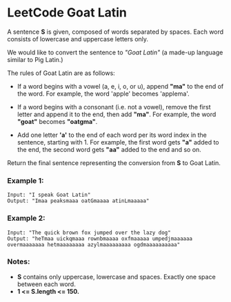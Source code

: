 # LeetCode Goat Latin
A sentence **S** is given, composed of words separated by spaces. Each word consists of lowercase and uppercase letters only.

We would like to convert the sentence to *"Goat Latin"* (a made-up language similar to Pig Latin.)

The rules of Goat Latin are as follows:

* If a word begins with a vowel (a, e, i, o, or u), append **"ma"** to the end of the word.
For example, the word 'apple' becomes 'applema'.
 
* If a word begins with a consonant (i.e. not a vowel), remove the first letter and append it to the end, then add **"ma"**.
For example, the word **"goat"** becomes **"oatgma"**.
 
* Add one letter **'a'** to the end of each word per its word index in the sentence, starting with 1.
For example, the first word gets **"a"** added to the end, the second word gets **"aa"** added to the end and so on.

Return the final sentence representing the conversion from **S** to Goat Latin. 

### Example 1:
```
Input: "I speak Goat Latin"
Output: "Imaa peaksmaaa oatGmaaaa atinLmaaaaa"
```

### Example 2:
```
Input: "The quick brown fox jumped over the lazy dog"
Output: "heTmaa uickqmaaa rownbmaaaa oxfmaaaaa umpedjmaaaaaa overmaaaaaaa hetmaaaaaaaa azylmaaaaaaaaa ogdmaaaaaaaaaa"
```

### Notes:

* **S** contains only uppercase, lowercase and spaces. Exactly one space between each word.
* **1 <= S.length <= 150.**